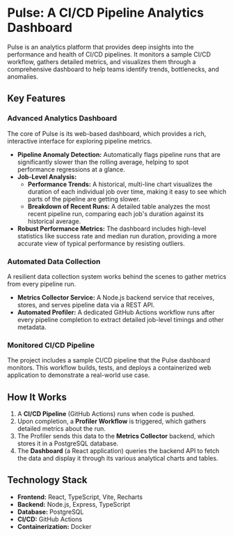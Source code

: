# Pulse: A CI/CD Pipeline Analytics Dashboard

Pulse is an analytics platform that provides deep insights into the performance and health of CI/CD pipelines. It monitors a sample CI/CD workflow, gathers detailed metrics, and visualizes them through a comprehensive dashboard to help teams identify trends, bottlenecks, and anomalies.

## Key Features

### Advanced Analytics Dashboard
The core of Pulse is its web-based dashboard, which provides a rich, interactive interface for exploring pipeline metrics.

*   **Pipeline Anomaly Detection:** Automatically flags pipeline runs that are significantly slower than the rolling average, helping to spot performance regressions at a glance.
*   **Job-Level Analysis:**
    *   **Performance Trends:** A historical, multi-line chart visualizes the duration of each individual job over time, making it easy to see which parts of the pipeline are getting slower.
    *   **Breakdown of Recent Runs:** A detailed table analyzes the most recent pipeline run, comparing each job's duration against its historical average.
*   **Robust Performance Metrics:** The dashboard includes high-level statistics like success rate and median run duration, providing a more accurate view of typical performance by resisting outliers.

### Automated Data Collection
A resilient data collection system works behind the scenes to gather metrics from every pipeline run.

*   **Metrics Collector Service:** A Node.js backend service that receives, stores, and serves pipeline data via a REST API.
*   **Automated Profiler:** A dedicated GitHub Actions workflow runs after every pipeline completion to extract detailed job-level timings and other metadata.

### Monitored CI/CD Pipeline
The project includes a sample CI/CD pipeline that the Pulse dashboard monitors. This workflow builds, tests, and deploys a containerized web application to demonstrate a real-world use case.

## How It Works

1.  A **CI/CD Pipeline** (GitHub Actions) runs when code is pushed.
2.  Upon completion, a **Profiler Workflow** is triggered, which gathers detailed metrics about the run.
3.  The Profiler sends this data to the **Metrics Collector** backend, which stores it in a PostgreSQL database.
4.  The **Dashboard** (a React application) queries the backend API to fetch the data and display it through its various analytical charts and tables.

## Technology Stack

*   **Frontend:** React, TypeScript, Vite, Recharts
*   **Backend:** Node.js, Express, TypeScript
*   **Database:** PostgreSQL
*   **CI/CD:** GitHub Actions
*   **Containerization:** Docker
